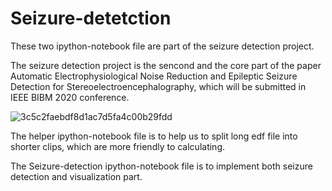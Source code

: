 # Seizure-detetction

These two ipython-notebook file are part of the seizure detection project.

The seizure detection project is the sencond and the core part of the paper Automatic Electrophysiological Noise Reduction and Epileptic 
Seizure Detection for Stereoelectroencephalography, which will be submitted in IEEE BIBM 2020 conference.

  ![3c5c2faebdf8d1ac7d5fa4c00b29fdd](https://user-images.githubusercontent.com/67562378/85972586-ff237180-b995-11ea-966f-3b9043307655.png)

The helper ipython-notebook file is to help us to split long edf file into shorter clips, which are more friendly to calculating.

The Seizure-detection ipython-notebook file is to implement both seizure detection and visualization part.
